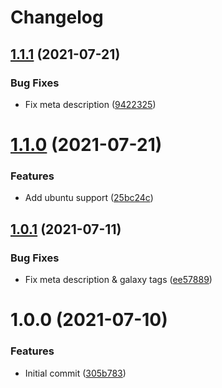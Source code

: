 # Changelog

## [1.1.1](https://github.com/moletti/ansible-role-sysctl/compare/v1.1.0...v1.1.1) (2021-07-21)


### Bug Fixes

* Fix meta description ([9422325](https://github.com/moletti/ansible-role-sysctl/commit/9422325cbecf8b09839c390519c1698f3507ae61))

# [1.1.0](https://github.com/moletti/ansible-role-sysctl/compare/v1.0.1...v1.1.0) (2021-07-21)


### Features

* Add ubuntu support ([25bc24c](https://github.com/moletti/ansible-role-sysctl/commit/25bc24c3e912186d530a0d65b1058e76d604b452))

## [1.0.1](https://github.com/moletti/ansible-role-sysctl/compare/v1.0.0...v1.0.1) (2021-07-11)


### Bug Fixes

* Fix meta description & galaxy tags ([ee57889](https://github.com/moletti/ansible-role-sysctl/commit/ee57889565465a664e99c4351e49610d936e74fd))

# 1.0.0 (2021-07-10)


### Features

* Initial commit ([305b783](https://github.com/moletti/ansible-role-sysctl/commit/305b783210ae92dcb1c2a653489384399721b0c9))
